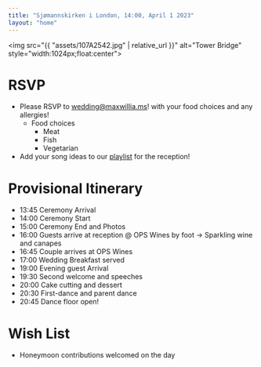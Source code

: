 ```yaml
---
title: "Sjømannskirken i London, 14:00, April 1 2023"
layout: "home"
---
```

<img src="{{ "assets/107A2542.jpg" | relative_url }}" alt="Tower Bridge" style="width:1024px;float:center">

# RSVP
- Please RSVP to [wedding@maxwillia.ms](mailto:wedding@maxwillia.ms)! with your food choices and any allergies!
  - Food choices
    - Meat
    - Fish
    - Vegetarian
- Add your song ideas to our [playlist]([https://open.spotify.com/playlist/0PsrFd7mdipfOZxqnyRZM7?si=2d8f2e3a568f4c0d&pt=25135b6efa72a2755e68ef59412831ac](https://open.spotify.com/playlist/0PsrFd7mdipfOZxqnyRZM7?si=b05a46ac25c94a3a)) for the reception!

# Provisional Itinerary
- 13:45 Ceremony Arrival
- 14:00 Ceremony Start
- 15:00 Ceremony End and Photos
- 16:00 Guests arrive at reception @ OPS Wines by foot -> Sparkling wine and canapes
- 16:45 Couple arrives at OPS Wines
- 17:00 Wedding Breakfast served
- 19:00 Evening guest Arrival
- 19:30 Second welcome and speeches 
- 20:00 Cake cutting and dessert
- 20:30 First-dance and parent dance
- 20:45 Dance floor open!

# Wish List
- Honeymoon contributions welcomed on the day
